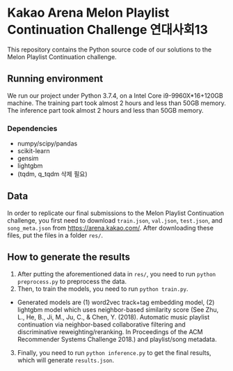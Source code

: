 # Kakao Arena Melon Playlist Continuation Challenge 연대사회13

This repository contains the Python source code of our solutions to the Melon Playlist Continuation challenge.

## Running environment

We run our project under Python 3.7.4, on a Intel Core i9-9960X*16+120GB machine. The training part took almost 2 hours and less than 50GB memory. The inference part took almost 2 hours and less than 50GB memory.

### Dependencies

 - numpy/scipy/pandas
 - scikit-learn
 - gensim
 - lightgbm
 - (tqdm, q_tqdm 삭제 필요)

## Data

In order to replicate our final submissions to the Melon Playlist Continuation challenge, you first need to download `train.json`, `val.json`, `test.json`, and `song_meta.json` from https://arena.kakao.com/. After downloading these files, put the files in a folder `res/`.

## How to generate the results

 1. After putting the aforementioned data in `res/`, you need to run `python preprocess.py` to preprocess the data. 
 2. Then, to train the models, you need to run `python train.py`. 
 - Generated models are (1) word2vec track+tag embedding model, (2) lightgbm model which uses neighbor-based similarity score (See Zhu, L., He, B., Ji, M., Ju, C., & Chen, Y. (2018). Automatic music playlist continuation via neighbor-based collaborative filtering and discriminative reweighting/reranking. In Proceedings of the ACM Recommender Systems Challenge 2018.) and playlist/song metadata.
 3. Finally, you need to run `python inference.py` to get the final results, which will generate `results.json`.
